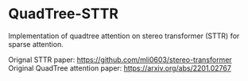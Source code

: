 # QuadTree-STTR
Implementation of quadtree attention on stereo transformer (STTR) for sparse attention.

Orignal STTR paper: https://github.com/mli0603/stereo-transformer
Original QuadTree attention paper: https://arxiv.org/abs/2201.02767
